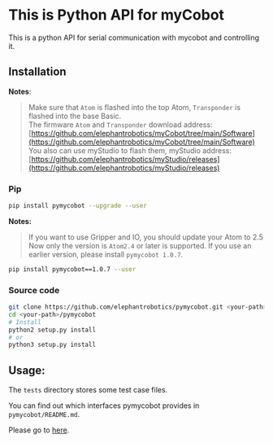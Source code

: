 # This is Python API for myCobot

This is a python API for serial communication with mycobot and controlling it.

<!--![](./f3-min2.jpg)-->

## Installation

**Notes**:

<!-- This is the mycobot Python API package designed by Zhang Lijun([lijun.zhang@elephantrobotics.com]()) -->

> Make sure that `Atom` is flashed into the top Atom, `Transponder` is flashed into the base Basic. <br>
> The firmware `Atom` and `Transponder` download address: [https://github.com/elephantrobotics/myCobot/tree/main/Software](https://github.com/elephantrobotics/myCobot/tree/main/Software)<br>
> You also can use myStudio to flash them, myStudio address: [https://github.com/elephantrobotics/myStudio/releases](https://github.com/elephantrobotics/myStudio/releases)

### Pip

```bash
pip install pymycobot --upgrade --user
```

**Notes:**

> If you want to use Gripper and IO, you should update your Atom to 2.5<br>
> Now only the version is `Atom2.4` or later is supported. If you use an earlier version, please install `pymycobot 1.0.7`.

```bash
pip install pymycobot==1.0.7 --user
```

### Source code

```bash
git clone https://github.com/elephantrobotics/pymycobot.git <your-path>
cd <your-path>/pymycobot
# Install
python2 setup.py install
# or
python3 setup.py install
```

## Usage:

The `tests` directory stores some test case files.

You can find out which interfaces pymycobot provides in `pymycobot/README.md`.

Please go to [here](./pymycobot/README.md).
